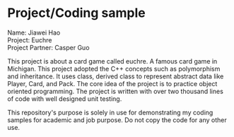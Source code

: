 # Project/Coding sample  
Name: Jiawei Hao  
Project: Euchre  
Project Partner: Casper Guo  

This project is about a card game called euchre. A famous card game in Michigan. This project adopted the C++ concepts such as polymorphism and inheritance. It uses class, derived class to represent abstract data like Player, Card, and Pack. The core idea of the project is to practice object oriented programming. The project is written with over two thousand lines of code with well designed unit testing. 


This repository's purpose is solely in use for demonstrating my coding samples for academic and job purpose. Do not copy the code for any other use. 
